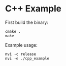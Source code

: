 # C++ Example

First build the binary:
```DOSINI
cmake .
make
```

Example usage:
```DOSINI
nvi -c release
nvi -e ./cpp_example
```

